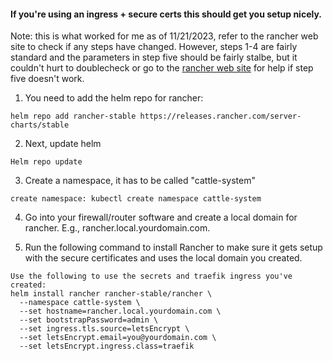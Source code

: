 #### If you're using an ingress + secure certs this should get you setup nicely. 

Note: this is what worked for me as of 11/21/2023, refer to the rancher web site to check if any steps have changed. However, steps 1-4 are fairly standard and the parameters in step five should be fairly stalbe, but it couldn't hurt to doublecheck or go to the [rancher web site](https://ranchermanager.docs.rancher.com/pages-for-subheaders/install-upgrade-on-a-kubernetes-cluster) for help if step five doesn't work. 

1) You need to add the helm repo for rancher:

```
helm repo add rancher-stable https://releases.rancher.com/server-charts/stable
```

2) Next, update helm 

```
Helm repo update
```

3) Create a namespace, it has to be called "cattle-system"

```
create namespace: kubectl create namespace cattle-system
```

4) Go into your firewall/router software and create a local domain for rancher. E.g., rancher.local.yourdomain.com. 

5) Run the following command to install Rancher to make sure it gets setup with the secure certificates and uses the local domain you created. 

``` 
Use the following to use the secrets and traefik ingress you've created: 
helm install rancher rancher-stable/rancher \
  --namespace cattle-system \
  --set hostname=rancher.local.yourdomain.com \
  --set bootstrapPassword=admin \
  --set ingress.tls.source=letsEncrypt \
  --set letsEncrypt.email=you@yourdomain.com \
  --set letsEncrypt.ingress.class=traefik 
  
```
